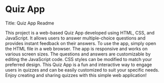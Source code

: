 # Quiz App
Title: Quiz App Readme

This project is a web-based Quiz App developed using HTML, CSS, and JavaScript. It allows users to answer multiple-choice questions and provides instant feedback on their answers. To use the app, simply open the HTML file in a web browser. The app is responsive and works on various screen sizes. The questions and answers are customizable by editing the JavaScript code. CSS styles can be modified to match your preferred design. This Quiz App is a fun and interactive way to engage users in quizzes and can be easily customized to suit your specific needs. Enjoy creating and sharing quizzes with this simple web application!
